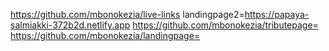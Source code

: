 https://github.com/mbonokezia/live-links landingpage2=https://papaya-salmiakki-372b2d.netlify.app
https://github.com/mbonokezia/tributepage=
https://github.com/mbonokezia/landingpage=
